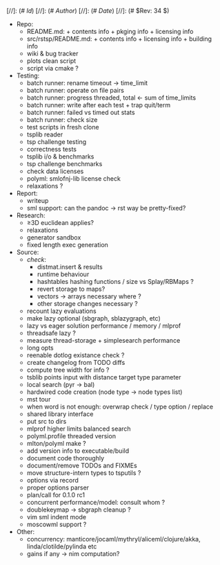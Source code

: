 
[//]: (# $Id$)
[//]: (# $Author$)
[//]: (# $Date$)
[//]: (# $Rev: 34 $)

* Repo:
    - README.md: + contents info + pkging info + licensing info
    - src/rstsp/README.md: + contents info + licensing info + building info
    - wiki & bug tracker
    - plots clean script
    - script via cmake ?
* Testing:
    - batch runner: rename timeout -> time_limit
    - batch runner: operate on file pairs
    - batch runner: progress threaded, total <- sum of time_limits
    - batch runner: write after each test + trap quit/term
    - batch runner: failed vs timed out stats
    - batch runner: check size
    - test scripts in fresh clone
    - tsplib reader
    - tsp challenge testing
   - correctness tests
    - tsplib i/o & benchmarks
    - tsp challenge benchmarks
    - check data licenses
    - polyml: smlofnj-lib license check
    - relaxations ?
* Report:
    - writeup
    - sml support: can the pandoc -> rst way be pretty-fixed?
* Research:
    - ≥3D euclidean applies?
    - relaxations
    - generator sandbox
    - fixed length exec generation
* Source:
    - *check*:
        - distmat.insert & results
        - runtime behaviour
        - hashtables hashing functions / size vs Splay/RBMaps ?
        - revert storage to maps?
        - vectors -> arrays necessary where ?
        - other storage changes necessary ?
    - recount lazy evaluations
    - make lazy optional (sbgraph, sblazygraph, etc)
    - lazy vs eager solution performance / memory / mlprof
    - threadsafe lazy ?
    - measure thread-storage + simplesearch performance
    - long opts
    - reenable dotlog existance check ?
    - create changelog from TODO diffs
    - compute tree width for info ?
    - tsblib points input with distance target type parameter
    - local search (pyr -> bal)
    - hardwired code creation (node type -> node types list)
    - mst tour
    - when word is not enough: overwrap check / type option / replace
    - shared library interface
    - put src to dirs
    - mlprof higher limits balanced search
    - polyml.profile threaded version
    - mlton/polyml make ?
    - add version info to executable/build
    - document code thoroughly
    - document/remove TODOs and FIXMEs
    - move structure-intern types to tsputils ?
    - options via record
    - proper options parser
    - plan/call for 0.1.0 rc1
    - concurrent performance/model: consult whom ?
    - doublekeymap -> sbgraph cleanup ?
    - vim sml indent mode
    - moscowml support ?
* Other:
    - concurrency: manticore/jocaml/mythryl/aliceml/clojure/akka,
                   linda/clotilde/pylinda etc
    - gains if any -> nim computation?
